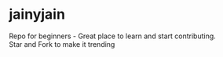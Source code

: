 # jainyjain

Repo for beginners - Great place to learn and start contributing. <br/>
Star and Fork to make it trending
